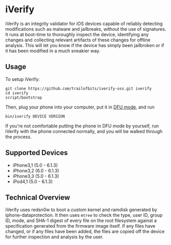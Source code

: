 # iVerify

iVerify is an integrity validator for iOS devices capable of reliably detecting
modifications such as malware and jailbreaks, without the use of signatures. It
runs at boot-time to thoroughly inspect the device, identifying any changes and
collecting relevant artifacts of these changes for offline analysis.  This will
let you know if the device has simply been jailbroken or if it has been
modified in a much sneakier way.

## Usage

To setup iVerify:

    git clone https://github.com/trailofbits/iverify-oss.git iverify
    cd iverify
    script/bootstrap

Then, plug your phone into your computer, put it in [DFU
mode](http://theiphonewiki.com/wiki/DFU_Mode), and run

    bin/iverify DEVICE VERSION

If you're not comfortable putting the phone in DFU mode by yourself, run
iVerify with the phone connected normally, and you will be walked through the
process.

## Supported Devices

* iPhone3,1 (5.0 - 6.1.3)
* iPhone3,2 (6.0 - 6.1.3)
* iPhone3,3 (5.0 - 6.1.3)
* iPod4,1   (5.0 - 6.1.3)

## Technical Overview

iVerify uses redsn0w to boot a custom kernel and ramdisk generated by
iphone-dataprotection. It then uses `mtree` to check the type, user ID, group
ID, mode, and SHA-1 digest of every file on the root filesystem against a
specification generated from the firmware image itself. If any files have
changed, or if any files have been added, the files are copied off the device
for further inspection and analysis by the user.

